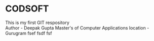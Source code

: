 # CODSOFT
This is my first GIT respository <br>
Author - Deepak Gupta
Master's of Computer Applications
location - Gurugram
fsef
fsdf
fsf
